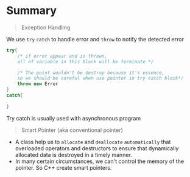 # Summary


> Exception Handling

We use `try` `catch` to handle error and `throw` to notify the detected error
```cpp
try{
    /* if error appear and is thrown, 
    all of variable in this block will be terminate */

    /* The point wouldn't be destroy because it's essence,
    so we should be careful when use pointer in try catch block*/
    throw new Error
}
catch{
    
}
```

Try catch is usually used with asynchronous program 

> Smart Pointer (aka conventional pointer)

- A class help us to `allocate` and `deallocate` `automatically` that overloaded operators and destructors to ensure that dynamically
allocated data is destroyed in a timely manner. <br>
- In many certain circumstances, we can't control the memory of the pointer. So C++ create smart pointers.